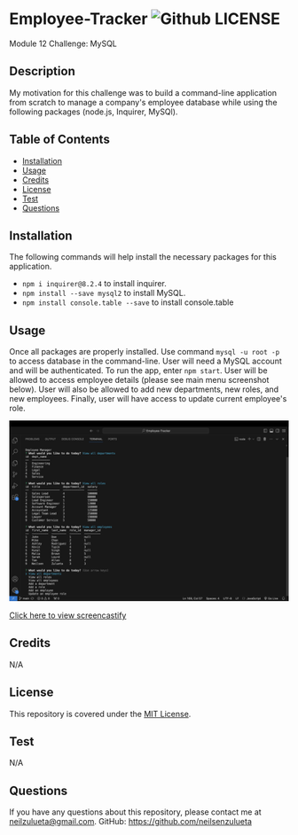 # Employee-Tracker ![Github LICENSE](https://img.shields.io/badge/license-MIT-blue.svg)
Module 12 Challenge: MySQL

## Description 

My motivation for this challenge was to build a command-line application from scratch to manage a company's employee database while using the following packages (node.js, Inquirer, MySQl).

## Table of Contents

  * [Installation](#installation)
  * [Usage](#usage)
  * [Credits](#credits)
  * [License](#license)
  * [Test](#test)
  * [Questions](#questions)

## Installation 

The following commands will help install the necessary packages for this application. 
* `npm i inquirer@8.2.4` to install inquirer. 
* `npm install --save mysql2` to install MySQL.
* `npm install console.table --save` to install console.table

## Usage 

Once all packages are properly installed. Use command `mysql -u root -p` to access database in the command-line. User will need a MySQL account and will be authenticated. To run the app, enter `npm start`. User will be allowed to access employee details (please see main menu screenshot below).  User will also be allowed to add new departments, new roles, and new employees.  Finally, user will have access to update current employee's role. 
  
![Alt text](<db/assets/Screenshot Employee-tracker.png>)

[Click here to view screencastify](https://drive.google.com/file/d/19z5FJTSP1xQbbww8PClVxV3WQg5IvB-k/view)

## Credits

N/A

## License 

This repository is covered under the [MIT License](https://opensource.org/licenses/MIT).

## Test

N/A

## Questions 

If you have any questions about this repository, please contact me at neilzulueta@gmail.com. GitHub: https://github.com/neilsenzulueta
